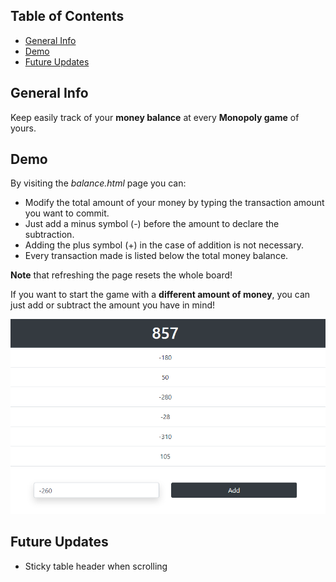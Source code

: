 ## Table of Contents
* [General Info](#general-info)
* [Demo](#demo)
* [Future Updates](#future-updates)

## General Info
Keep easily track of your <b>money balance</b> at every <b>Monopoly game</b> of yours.

## Demo
By visiting the <i>balance.html</i> page you can:
* Modify the total amount of your money by typing the transaction amount you want to commit.
* Just add a minus symbol (-) before the amount to declare the subtraction. 
* Adding the plus symbol (+) in the case of addition is not necessary.
* Every transaction made is listed below the total money balance.

<b>Note</b> that refreshing the page resets the whole board!

If you want to start the game with a <b>different amount of money</b>, you can just add or subtract the amount you have in mind!


![Demo Screenshot from the index page](https://github.com/Ntelos/Monopoly-Money-Balance/blob/main/demo_screenshot.png?raw=true)

## Future Updates
* Sticky table header when scrolling
